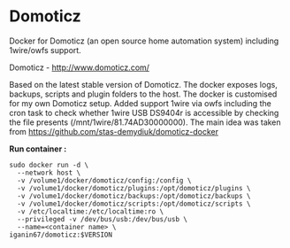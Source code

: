 # Domoticz
Docker for Domoticz (an open source home automation system) including 1wire/owfs support.

Domoticz - http://www.domoticz.com/

Based on the latest stable version of Domoticz. The docker exposes logs, backups, scripts and plugin folders to the host. The docker is customised for my own Domoticz setup.
Added support 1wire via owfs including the cron task to check whether 1wire USB DS9404r is accessible by checking the file presents (/mnt/1wire/81.74AD30000000).
The main idea was taken from https://github.com/stas-demydiuk/domoticz-docker

**Run container :**
```
sudo docker run -d \
  --network host \
  -v /volume1/docker/domoticz/config:/config \
  -v /volume1/docker/domoticz/plugins:/opt/domoticz/plugins \
  -v /volume1/docker/domoticz/backups:/opt/domoticz/backups \
  -v /volume1/docker/domoticz/scripts:/opt/domoticz/scripts \
  -v /etc/localtime:/etc/localtime:ro \
  --privileged -v /dev/bus/usb:/dev/bus/usb \ 
  --name=<container name> \ 
iganin67/domoticz:$VERSION
```
